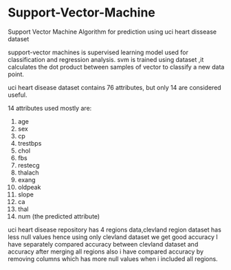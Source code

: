 # Support-Vector-Machine
Support Vector Machine Algorithm for prediction using uci heart dissease dataset

support-vector machines is supervised learning model used for classification and regression analysis. 
svm is trained using dataset ,it calculates the dot product between samples of vector to classify a new data point.

uci heart disease dataset  contains 76 attributes, but only 14 are considered useful. 

14 attributes used mostly are: 
1. age 
2. sex 
3. cp 
4. trestbps 
5. chol 
6. fbs
7. restecg
8. thalach 
9. exang 
10. oldpeak 
11. slope 
12. ca 
13.  thal 
14. num (the predicted attribute) 

uci heart disease repository has 4 regions data,clevland region dataset has less null values 
hence using only clevland dataset  we get good accuracy
I have separately compared accuracy between clevland dataset and accuracy after merging all regions
also i have compared accuracy by removing columns which has more null values when i included all regions.
